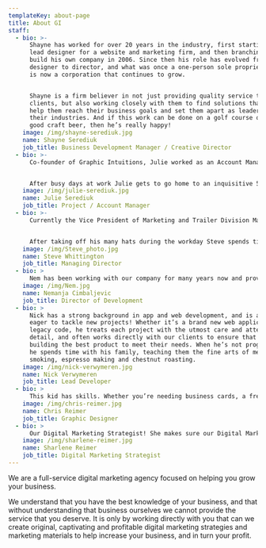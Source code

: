 ```yaml
---
templateKey: about-page
title: About GI
staff:
  - bio: >-
      Shayne has worked for over 20 years in the industry, first starting as a
      lead designer for a website and marketing firm, and then branching off to
      build his own company in 2006. Since then his role has evolved from
      designer to director, and what was once a one-person sole proprietorship
      is now a corporation that continues to grow.


      Shayne is a firm believer in not just providing quality service to our
      clients, but also working closely with them to find solutions that will
      help them reach their business goals and set them apart as leaders in
      their industries. And if this work can be done on a golf course or over a
      good craft beer, then he’s really happy!
    image: /img/shayne-serediuk.jpg
    name: Shayne Serediuk
    job_title: Business Development Manager / Creative Director
  - bio: >-
      Co-founder of Graphic Intuitions, Julie worked as an Account Manager in the print and marketing industry for a number of years after graduating with a degree in Communications and Diploma in Public Relations in 2003. In 2007 she joined her husband full time at Graphic Intuitions, and along with managing the day to day affairs of the business, Julie acts as Project Manager for both the web and print division of the company.


      After busy days at work Julie gets to go home to an inquisitive 5 year old daughter, a canine that barely fits through the door, and a husband who thinks golfing in the house is a perfectly acceptable pastime. She’s got her hands full all around – and she wouldn’t have it any other way!
    image: /img/julie-serediuk.jpg
    name: Julie Serediuk
    job_title: Project / Account Manager
  - bio: >-
      Currently the Vice President of Marketing and Trailer Division Manager for Flaman Group of Companies, Steve has a wealth of knowledge in the Marketing industry; leading teams and organizations, overseeing marketing/revenue plans, and assisting with operations management. He joined Graphic Intuitions as Managing Director in 2012, providing governance, leadership, and marketing experience that is helping us become a world class agency.


      After taking off his many hats during the workday Steve spends time with his growing family, often outdoors where he enjoys hiking and rock climbing, among other activities. He even made it to the summit of Mount Everest in 2013! Rumor has it he does sleep a few hours each night…but we have yet to find proof of this.
    image: /img/Steve_photo.jpg
    name: Steve Whittington
    job_title: Managing Director
  - bio: >
      Nem has been working with our company for many years now and provides a wealth of programming and web development knowledge. He is our head problem solver and is always eager to jump into a project and lend his experience whenever possible. Though nobody is quite sure how to pronounce his full name (I won’t even attempt to spell it), we do know he is smart as a whip and can usually solve any problem we throw at him.
    image: /img/Nem.jpg
    name: Nemanja Cimbaljevic
    job_title: Director of Development
  - bio: >
      Nick has a strong background in app and web development, and is always
      eager to tackle new projects! Whether it’s a brand new web application or
      legacy code, he treats each project with the utmost care and attention to
      detail, and often works directly with our clients to ensure that we are
      building the best product to meet their needs. When he’s not programming
      he spends time with his family, teaching them the fine arts of meat
      smoking, espresso making and chestnut roasting.
    image: /img/nick-verwymeren.jpg
    name: Nick Verwymeren
    job_title: Lead Developer
  - bio: >
      This kid has skills. Whether you’re needing business cards, a fresh web design or a new logo, he’s the guy to get your business noticed! Staying on top of trends but looking beyond the fads, he knows what design elements are most important for your company and works closely with you to ensure the graphics are portraying the look and feel you want for your business. In his free time he enjoys spending time with family, eating borscht and playing soccer.
    image: /img/chris-reimer.jpg
    name: Chris Reimer
    job_title: Graphic Designer
  - bio: >
      Our Digital Marketing Strategist! She makes sure our Digital Marketing Team and our Business Development team stay on task and provides our clients with the best solutions possible. Specializing in Facebook marketing, administration and photography, she works as part of our digital marketing team to grow our client’s businesses. She enjoys reading, anything pumpkin spice flavoured and sitting around a bonfire.
    image: /img/sharlene-reimer.jpg
    name: Sharlene Reimer
    job_title: Digital Marketing Strategist
---
```

We are a full-service digital marketing agency focused on helping you grow your business. 

We understand that you have the best knowledge of your business, and that without understanding that business ourselves we cannot provide the service that you deserve. It is only by working directly with you that can we create original, captivating and profitable digital marketing strategies and marketing materials to help increase your business, and in turn your profit.
